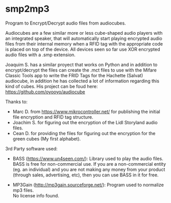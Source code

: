 # smp2mp3
Program to Encrypt/Decrypt audio files from audiocubes.

Audiocubes are a few similar more or less cube-shaped audio players with an integrated speaker, that will automatically start playing encrypted audio files from their internal memory when a RFID tag with the appropriate code is placed on top of the device. All devices seen so far use XOR encrypted audio files with a .smp extension.

Joaquim S. has a similar proyect that works on Python and in addition to encrypt/decrypt the files can create the .mct files to use with the Mifare Classic Tools app to write the FRID Tags for the Hachette (Salvat) audiocube, in addition he has collected a lot of information regarding this kind of cubes.
His project can be foud here: https://github.com/oyooyo/audiocube

Thanks to:  
- Marc D. from https://www.mikrocontroller.net/ for publishing the initial file encryption and RFID tag structure.  
- Joachim S. for figuring out the encryption of the Lidl Storyland audio files.  
- Cean D. for providing the files for figuring out the encryption for the green cubes (My first alphabet).

3rd Party software used:  

- BASS (https://www.un4seen.com/): Library used to play the audio files.  
BASS is free for non-commercial use. If you are a non-commercial entity (eg. an individual) and you are not making any money from your product (through sales, advertising, etc), then you can use BASS in it for free.  

- MP3Gain (http://mp3gain.sourceforge.net/): Program used to normalize mp3 files.  
No license info found.

